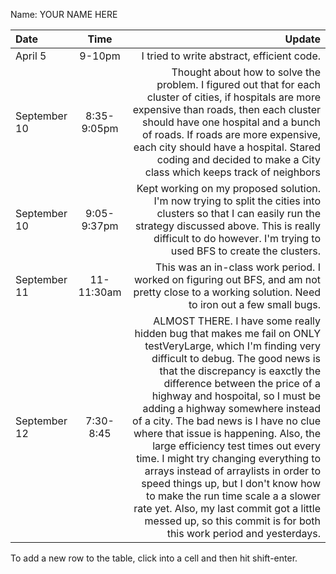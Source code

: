 Name: YOUR NAME HERE

| Date         |    Time     |                                                                                                                                                                                                                                                                                                                                                                                                                                                                                                                                                                                                                                                                                                   Update |
|:-------------|:-----------:|---------------------------------------------------------------------------------------------------------------------------------------------------------------------------------------------------------------------------------------------------------------------------------------------------------------------------------------------------------------------------------------------------------------------------------------------------------------------------------------------------------------------------------------------------------------------------------------------------------------------------------------------------------------------------------------------------------:|
| April 5      |   9-10pm    |                                                                                                                                                                                                                                                                                                                                                                                                                                                                                                                                                                                                                                                               I tried to write abstract, efficient code. |
| September 10 | 8:35-9:05pm |                                                                                                                                                                                                                                                                                                                                                         Thought about how to solve the problem. I figured out that for each cluster of cities, if hospitals are more expensive than roads, then each cluster should have one hospital and a bunch of roads. If roads are more expensive, each city should have a hospital. Stared coding and decided to make a City class which keeps track of neighbors |
| September 10 | 9:05-9:37pm |                                                                                                                                                                                                                                                                                                                                                                                                                                                                     Kept working on my proposed solution. I'm now trying to split the cities into clusters so that I can easily run the strategy discussed above. This is really difficult to do however. I'm trying to used BFS to create the clusters. |
| September 11 | 11-11:30am  |                                                                                                                                                                                                                                                                                                                                                                                                                                                                                                                                                        This was an in-class work period. I worked on figuring out BFS, and am not pretty close to a working solution. Need to iron out a few small bugs. |
| September 12 |  7:30-8:45  | ALMOST THERE. I have some really hidden bug that makes me fail on ONLY testVeryLarge, which I'm finding very difficult to debug. The good news is that the discrepancy is eaxctly the difference between the price of a highway and hospoital, so I must be adding a highway somewhere instead of a city. The bad news is I have no clue where that issue is happening. Also, the large efficiency test times out every time. I might try changing everything to arrays instead of arraylists in order to speed things up, but I don't know how to make the run time scale a a slower rate yet. Also, my last commit got a little messed up, so this commit is for both this work period and yesterdays. |


To add a new row to the table, click into a cell and then hit shift-enter.